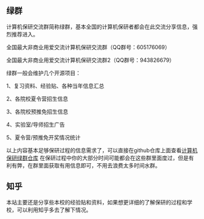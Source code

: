 ## 绿群
计算机保研交流群简称绿群，基本全国的计算机保研者都会在此交流分享信息，强烈推荐进入。

全国最大非商业用爱交流计算机保研交流群（QQ群号：605176069）

全国最大非商业用爱交流计算机保研交流群2（QQ群号：943826679）

绿群一般会维护几个开源项目：

1、复习资料、经验贴、各种当年信息汇总

2、各院校夏令营招生信息

3、各院校预推免招生信息

4、实验室/导师招生广告

5、夏令营/预推免开奖情况统计

以上内容基本足够保研过程的信息需求了，可以直接在github仓库上面查看[计算机保研绿群仓库](https://github.com/CS-BAOYAN) 在保研过程中你的大部分时间可能都会在这些群里面度过，但是有利有弊，在群里面获取有用信息即可，不用去浪费太多时间水群。

## 知乎
本站主要还是分享些本校的经验贴和资料，如果想更详细的了解保研的过程和学校，可以利用知乎多去了解下情况。

